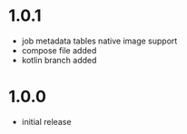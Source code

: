 # 1.0.1
- job metadata tables native image support
- compose file added
- kotlin branch added

# 1.0.0
- initial release